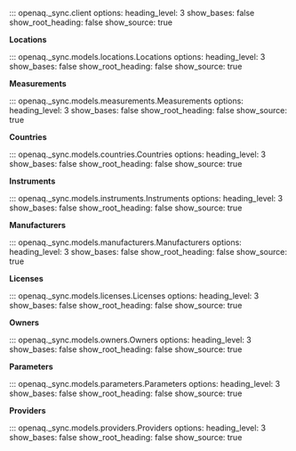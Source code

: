 ::: openaq._sync.client
    options:
      heading_level: 3
      show_bases: false
      show_root_heading: false
      show_source: true


__Locations__

::: openaq._sync.models.locations.Locations
    options:
      heading_level: 3
      show_bases: false
      show_root_heading: false
      show_source: true

__Measurements__

::: openaq._sync.models.measurements.Measurements
    options:
      heading_level: 3
      show_bases: false
      show_root_heading: false
      show_source: true

__Countries__

::: openaq._sync.models.countries.Countries
    options:
      heading_level: 3
      show_bases: false
      show_root_heading: false
      show_source: true

__Instruments__

::: openaq._sync.models.instruments.Instruments
    options:
      heading_level: 3
      show_bases: false
      show_root_heading: false
      show_source: true

__Manufacturers__

::: openaq._sync.models.manufacturers.Manufacturers
    options:
      heading_level: 3
      show_bases: false
      show_root_heading: false
      show_source: true

__Licenses__

::: openaq._sync.models.licenses.Licenses
    options:
      heading_level: 3
      show_bases: false
      show_root_heading: false
      show_source: true

__Owners__

::: openaq._sync.models.owners.Owners
    options:
      heading_level: 3
      show_bases: false
      show_root_heading: false
      show_source: true

__Parameters__

::: openaq._sync.models.parameters.Parameters
    options:
      heading_level: 3
      show_bases: false
      show_root_heading: false
      show_source: true

__Providers__

::: openaq._sync.models.providers.Providers
    options:
      heading_level: 3
      show_bases: false
      show_root_heading: false
      show_source: true




